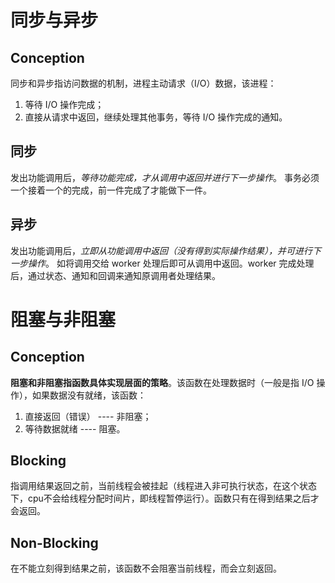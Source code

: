 # 同步与异步
## Conception
同步和异步指访问数据的机制，进程主动请求（I/O）数据，该进程：
1. 等待 I/O 操作完成；
2. 直接从请求中返回，继续处理其他事务，等待 I/O 操作完成的通知。


## 同步
发出功能调用后，*等待功能完成，才从调用中返回并进行下一步操作*。
事务必须一个接着一个的完成，前一件完成了才能做下一件。


## 异步
发出功能调用后，*立即从功能调用中返回（没有得到实际操作结果），并可进行下一步操作*。
如将调用交给 worker 处理后即可从调用中返回。worker 完成处理后，通过状态、通知和回调来通知原调用者处理结果。

# 阻塞与非阻塞
## Conception
**阻塞和非阻塞指函数具体实现层面的策略**。该函数在处理数据时（一般是指 I/O 操作），如果数据没有就绪，该函数：
1. 直接返回（错误） ---- 非阻塞；
2.  等待数据就绪 ---- 阻塞。


## Blocking
指调用结果返回之前，当前线程会被挂起（线程进入非可执行状态，在这个状态下，cpu不会给线程分配时间片，即线程暂停运行）。函数只有在得到结果之后才会返回。

## Non-Blocking
在不能立刻得到结果之前，该函数不会阻塞当前线程，而会立刻返回。